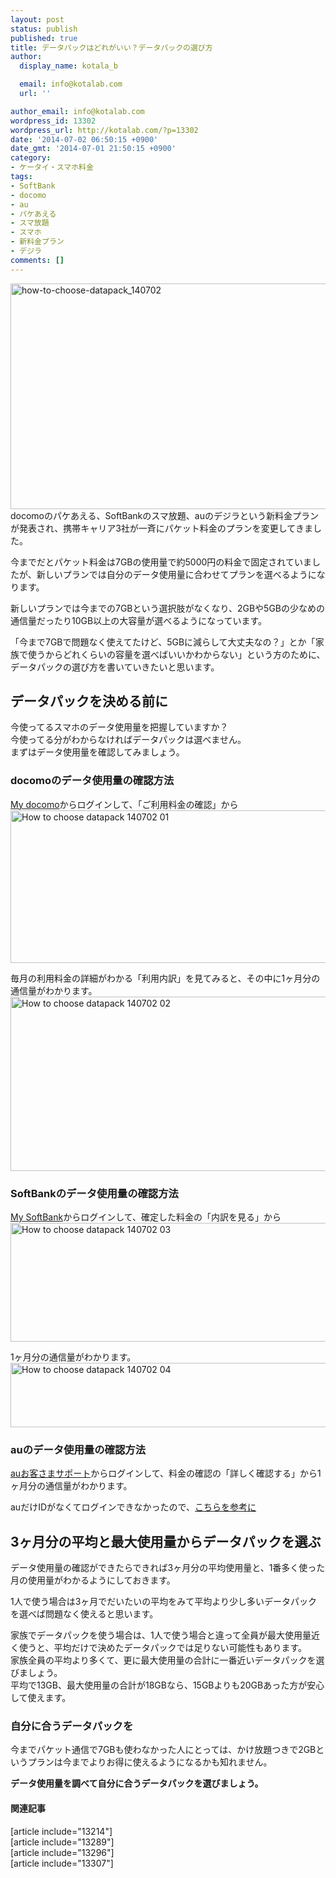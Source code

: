 ```yaml
---
layout: post
status: publish
published: true
title: データパックはどれがいい？データパックの選び方
author:
  display_name: kotala_b

  email: info@kotalab.com
  url: ''

author_email: info@kotalab.com
wordpress_id: 13302
wordpress_url: http://kotalab.com/?p=13302
date: '2014-07-02 06:50:15 +0900'
date_gmt: '2014-07-01 21:50:15 +0900'
category:
- ケータイ・スマホ料金
tags:
- SoftBank
- docomo
- au
- パケあえる
- スマ放題
- スマホ
- 新料金プラン
- デジラ
comments: []
---
```

<p><img src="http://kotalab.com/wp-content/uploads/how-to-choose-datapack_140702-546x361.jpg" alt="how-to-choose-datapack_140702" width="546" height="361" class="alignnone size-large wp-image-13304" /><br />
docomoのパケあえる、SoftBankのスマ放題、auのデジラという新料金プランが発表され、携帯キャリア3社が一斉にパケット料金のプランを変更してきました。</p>
<p>今までだとパケット料金は7GBの使用量で約5000円の料金で固定されていましたが、新しいプランでは自分のデータ使用量に合わせてプランを選べるようになります。</p>
<p>新しいプランでは今までの7GBという選択肢がなくなり、2GBや5GBの少なめの通信量だったり10GB以上の大容量が選べるようになっています。</p>
<p>「<span class="b">今まで7GBで問題なく使えてたけど、5GBに減らして大丈夫なの？</span>」とか「<span class="b">家族で使うからどれくらいの容量を選べばいいかわからない</span>」という方のために、データパックの選び方を書いていきたいと思います。<!--more--></p>
<h2>データパックを決める前に</h2>
<p>今使ってるスマホのデータ使用量を把握していますか？<br />
今使ってる分がわからなければデータパックは選べません。<br />
まずはデータ使用量を確認してみましょう。</p>
<h3>docomoのデータ使用量の確認方法</h3>
<p><a href="https://www.nttdocomo.co.jp/mydocomo/" target="_blank">My docomo</a>からログインして、「ご利用料金の確認」から<br />
<img src="http://kotalab.com/wp-content/uploads/how-to-choose-datapack_140702_01.png" alt="How to choose datapack 140702 01" title="how-to-choose-datapack_140702_01.png" border="0" width="548" height="244" /></p>
<p>毎月の利用料金の詳細がわかる「利用内訳」を見てみると、その中に1ヶ月分の通信量がわかります。<br />
<img src="http://kotalab.com/wp-content/uploads/how-to-choose-datapack_140702_02.png" alt="How to choose datapack 140702 02" title="how-to-choose-datapack_140702_02.png" border="0" width="548" height="279" /></p>
<h3>SoftBankのデータ使用量の確認方法</h3>
<p><a href="https://my.softbank.jp/msb/d/top" target="_blank">My SoftBank</a>からログインして、確定した料金の「内訳を見る」から<br />
<img src="http://kotalab.com/wp-content/uploads/how-to-choose-datapack_140702_03.png" alt="How to choose datapack 140702 03" title="how-to-choose-datapack_140702_03.png" border="0" width="548" height="190" /></p>
<p>1ヶ月分の通信量がわかります。<br />
<img src="http://kotalab.com/wp-content/uploads/how-to-choose-datapack_140702_04.png" alt="How to choose datapack 140702 04" title="how-to-choose-datapack_140702_04.png" border="0" width="548" height="103" /></p>
<h3>auのデータ使用量の確認方法</h3>
<p><a href="https://cs.kddi.com/" target="_blank">auお客さまサポート</a>からログインして、料金の確認の「詳しく確認する」から1ヶ月分の通信量がわかります。</p>
<p>auだけIDがなくてログインできなかったので、<a href="https://cs.kddi.com/support/waribiki/kakunin/riyou_kakunin.html" target="_blank">こちらを参考に</a></p>
<h2>3ヶ月分の平均と最大使用量からデータパックを選ぶ</h2>
<p>データ使用量の確認ができたらできれば3ヶ月分の平均使用量と、1番多く使った月の使用量がわかるようにしておきます。</p>
<p>1人で使う場合は3ヶ月でだいたいの平均をみて平均より少し多いデータパックを選べば問題なく使えると思います。</p>
<p>家族でデータパックを使う場合は、1人で使う場合と違って全員が最大使用量近く使うと、平均だけで決めたデータパックでは足りない可能性もあります。<br />
家族全員の平均より多くて、更に最大使用量の合計に一番近いデータパックを選びましょう。<br />
平均で13GB、<span class="b">最大使用量の合計が18GBなら、15GBよりも20GBあった方が安心して使えます。</span></p>
<h3>自分に合うデータパックを</h3>
<p>今までパケット通信で7GBも使わなかった人にとっては、かけ放題つきで2GBというプランは今までよりお得に使えるようになるかも知れません。</p>
<p><strong>データ使用量を調べて自分に合うデータパックを選びましょう。</strong></p>
<h4 class="rel">関連記事</h4>
<p>[article include="13214"]<br />
[article include="13289"]<br />
[article include="13296"]<br />
[article include="13307"]</p>
